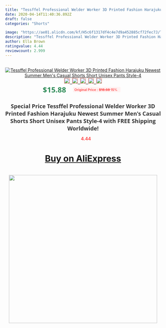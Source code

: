 ```yaml
---
title: "Tessffel Professional Welder Worker 3D Printed Fashion Harajuku Newest Summer Men's Casual Shorts Short Unisex Pants Style-4"
date: 2020-04-14T11:40:36.892Z
draft: false
categories: "Shorts"

image: "https://ae01.alicdn.com/kf/H5c6f1317df4c4e7d9a452885cf72fec7J/Tessffel-Professional-Welder-Worker-3D-Printed-Fashion-Harajuku-Newest-Summer-Men-s-Casual-Shorts-Short-Unisex.jpg"
description: "Tessffel Professional Welder Worker 3D Printed Fashion Harajuku Newest Summer Men's Casual Shorts Short Unisex Pants Style-4"
author: Ella Brown
ratingvalue: 4.44
reviewcount: 2.999
---
```

<br>
<div style="text-align: center;">
<a href="https://s.click.aliexpress.com/e/_ArWZVL" target="_blank" rel="nofollow noopener noreferrer"><img alt="Tessffel Professional Welder Worker 3D Printed Fashion Harajuku Newest Summer Men's Casual Shorts Short Unisex Pants Style-4" class="magnifier-image" src="https://ae01.alicdn.com/kf/H5c6f1317df4c4e7d9a452885cf72fec7J/Tessffel-Professional-Welder-Worker-3D-Printed-Fashion-Harajuku-Newest-Summer-Men-s-Casual-Shorts-Short-Unisex.jpg_640x640.jpg">
<br>
<img style="border:1px solid salmon" src="https://ae01.alicdn.com/kf/H5c6f1317df4c4e7d9a452885cf72fec7J/Tessffel-Professional-Welder-Worker-3D-Printed-Fashion-Harajuku-Newest-Summer-Men-s-Casual-Shorts-Short-Unisex.jpg_120x120.jpg">&nbsp;&nbsp;<img style="border:1px solid salmon" src="https://ae01.alicdn.com/kf/Hda144e56a8bf43149c9a05e6d3277913V/Tessffel-Professional-Welder-Worker-3D-Printed-Fashion-Harajuku-Newest-Summer-Men-s-Casual-Shorts-Short-Unisex.jpg_120x120.jpg">&nbsp;&nbsp;<img style="border:1px solid salmon" src="https://ae01.alicdn.com/kf/H7ba594661bdd4000b138d3bc7fb8e060Q/Tessffel-Professional-Welder-Worker-3D-Printed-Fashion-Harajuku-Newest-Summer-Men-s-Casual-Shorts-Short-Unisex.jpg_120x120.jpg">&nbsp;&nbsp;<img style="border:1px solid salmon" src="https://ae01.alicdn.com/kf/H59698c629b464f9dac8dd64f7168d5c3S/Tessffel-Professional-Welder-Worker-3D-Printed-Fashion-Harajuku-Newest-Summer-Men-s-Casual-Shorts-Short-Unisex.jpg_120x120.jpg">&nbsp;&nbsp;<img style="border:1px solid salmon" src="https://ae01.alicdn.com/kf/H37f8b55f84744261bbd838ab5f5d6f48M/Tessffel-Professional-Welder-Worker-3D-Printed-Fashion-Harajuku-Newest-Summer-Men-s-Casual-Shorts-Short-Unisex.jpg_120x120.jpg"></a></div><br0>
<div style="text-align: center;"><span style="background-color: white; border: 0px; box-sizing: border-box; color: seagreen; display: inline-block; font-family: &quot;open sans&quot; , &quot;arial&quot; , &quot;helvetica&quot; , sans-serif , &quot;heiti&quot;; font-size: 24px; font-stretch: inherit; font-weight: 700; line-height: inherit; margin: 0px 10px 0px 0px; padding: 0px; vertical-align: middle;">$15.88 </span>
<span style="background: rgb(255 , 241 , 241); border-radius: 3px; border: 0px; box-sizing: border-box; color: #ff4747; display: inline-block; font-family: inherit; font-size: 12px; font-stretch: inherit; font-style: inherit; font-variant: inherit; font-weight: 600; line-height: inherit; margin: 0px; padding: 2px 5px; transform: scale(0.9); vertical-align: middle;">Original Price : <b style="text-decoration: line-through;">$18.68 </b> 15%&nbsp;&nbsp;</span></div>
<h1 style="color: #333333; display: inline-block; font-family: &quot;open sans&quot; , &quot;arial&quot; , &quot;helvetica&quot; , sans-serif , &quot;heiti&quot;; font-size: 18px; font-stretch: inherit; font-weight: 700; text-align: center;">Special Price Tessffel Professional Welder Worker 3D Printed Fashion Harajuku Newest Summer Men's Casual Shorts Short Unisex Pants Style-4 with FREE Shipping Worldwide!</h1>
<div style="color: #ff4747; text-align: center;">
<img src="https://4.bp.blogspot.com/-M0ZcTcb-5uY/XleCXlxnR4I/AAAAAAAAAEc/OrjgMkXV1oMQFaCRZj5HQwOCBcu3w1FegCPcBGAYYCw/s1600/star.png" style="height: 15px;">&nbsp;<b>4.44</b></div>
<div class="button_cont" align="center"><a class="buynow_a" href="https://s.click.aliexpress.com/e/_ArWZVL" target="_blank" rel="nofollow noopener noreferrer"><H1>Buy on AliExpress</H1></a></div><br>
<div class="separator" style="clear: both; text-align: center;">
<img src="https://lh3.googleusercontent.com/-pTy5HemUv9M/XlePHvY0dAI/AAAAAAAAAE4/0nX5iRUoIWY8eMW9Dpxeirr157OZliDIgCLcBGAsYHQ/s1600/badge.gif" width="480">
</div>

